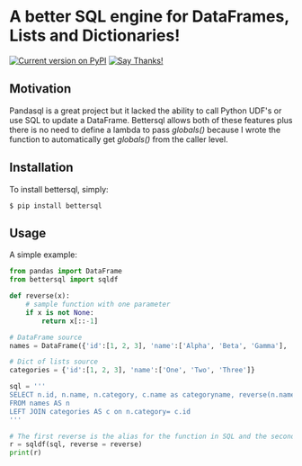 A better SQL engine for DataFrames, Lists and Dictionaries!
=====================================
[![Current version on PyPI](http://img.shields.io/pypi/v/bettersql.svg)](https://pypi.org/project/bettersql/)
[![Say Thanks!](https://img.shields.io/badge/Say%20Thanks-!-1EAEDB.svg)](https://saythanks.io/to/joey@me.com)

Motivation
----------

Pandasql is a great project but it lacked the ability to call Python UDF's or use SQL to update a DataFrame. 
Bettersql allows both of these features plus there is no need to define a lambda to pass *globals()* because
I wrote the function to automatically get *globals()* from the caller level.

Installation
------------

To install bettersql, simply:

```console
$ pip install bettersql
```

Usage
-----

A simple example:

```python
from pandas import DataFrame
from bettersql import sqldf

def reverse(x):
    # sample function with one parameter
    if x is not None:
        return x[::-1]

# DataFrame source
names = DataFrame({'id':[1, 2, 3], 'name':['Alpha', 'Beta', 'Gamma'], 'category':[1, 2, 2]})    

# Dict of lists source
categories = {'id':[1, 2, 3], 'name':['One', 'Two', 'Three']}

sql = '''
SELECT n.id, n.name, n.category, c.name as categoryname, reverse(n.name) as reverse
FROM names AS n
LEFT JOIN categories AS c on n.category= c.id
'''

# The first reverse is the alias for the function in SQL and the second reverse is a reference to the Python UDF
r = sqldf(sql, reverse = reverse) 
print(r)
```

